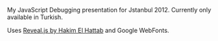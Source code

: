 My JavaScript Debugging presentation for Jstanbul 2012. Currently only available in Turkish.

Uses [Reveal.js by Hakim El Hattab](https://github.com/hakimel/reveal.js) and Google WebFonts.
